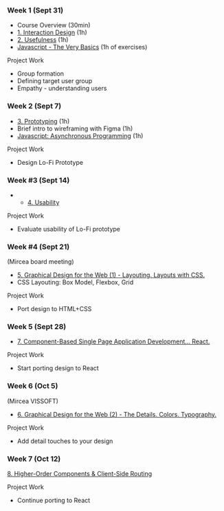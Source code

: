 ### Week 1 (Sept 31)
- Course Overview (30min)
- [1. Interaction Design](Lectures/1.%20Interaction%20Design.md) (1h)
- [2. Usefulness](Lectures/2.%20Usefulness.md) (1h)
- [Javascript - The Very Basics](Lectures/x.%20Javascript%20-%20A%20Brief%20Journey.md) (1h of exercises)

Project Work
- Group formation
- Defining target user group
- Empathy - understanding users

### Week 2 (Sept 7)
- [3. Prototyping](Lectures/3.%20Prototyping.md) (1h)
- Brief intro to wireframing with Figma (1h)
- [Javascript: Asynchronous Programming](Lectures/x.%20Javascript%20-%20A%20Brief%20Journey.md) (1h)

Project Work
- Design Lo-Fi Prototype

### Week #3 (Sept 14)
- - [4. Usability](Lectures/4.%20Usability.md)

Project Work
- Evaluate usability of Lo-Fi prototype 

### Week #4 (Sept 21)
(Mircea board meeting)
- [5. Graphical Design for the Web (1) - Layouting. Layouts with CSS.](Lectures/5.%20Graphical%20Design%20for%20the%20Web%20(1)%20-%20Layouting.%20Layouts%20with%20CSS..md)
- CSS Layouting: Box Model, Flexbox, Grid

Project Work
- Port design to HTML+CSS

### Week 5 (Sept 28)
- [7. Component-Based Single Page Application Development... React.](Lectures/7.%20Component-Based%20Single%20Page%20Application%20Development...%20React..md)

Project Work
- Start porting design to React

### Week 6 (Oct 5)
(Mircea VISSOFT)
- [6. Graphical Design for the Web (2) - The Details. Colors. Typography.](Lectures/6.%20Graphical%20Design%20for%20the%20Web%20(2)%20-%20The%20Details.%20Colors.%20Typography..md)

Project Work
- Add detail touches to your design


### Week 7 (Oct 12)
[8. Higher-Order Components & Client-Side Routing](Lectures/8.%20Higher-Order%20Components%20&%20Client-Side%20Routing.md)

Project Work
- Continue porting to React